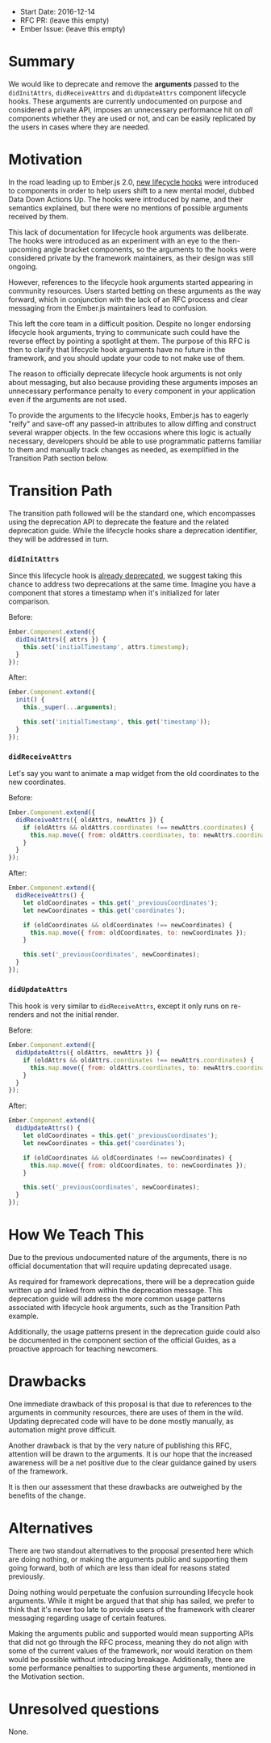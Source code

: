 - Start Date: 2016-12-14
- RFC PR: (leave this empty)
- Ember Issue: (leave this empty)

# Summary

We would like to deprecate and remove the **arguments** passed to the `didInitAttrs`, `didReceiveAttrs` and `didUpdateAttrs` component lifecycle hooks. These arguments are currently undocumented on purpose and considered a private API, imposes an unnecessary performance hit on *all* components whether they are used or not, and can be easily replicated by the users in cases where they are needed.

# Motivation

In the road leading up to Ember.js 2.0, [new lifecycle hooks](http://emberjs.com/blog/2015/06/12/ember-1-13-0-released.html#toc_component-lifecycle-hooks) were introduced to components in order to help users shift to a new mental model, dubbed Data Down Actions Up. The hooks were introduced by name, and their semantics explained, but there were no mentions of possible arguments received by them.

This lack of documentation for lifecycle hook arguments was deliberate. The hooks were introduced as an experiment with an eye to the then-upcoming angle bracket components, so the arguments to the hooks were considered private by the framework maintainers, as their design was still ongoing.

However, references to the lifecycle hook arguments started appearing in community resources. Users started betting on these arguments as the way forward, which in conjunction with the lack of an RFC process and clear messaging from the Ember.js maintainers lead to confusion.

This left the core team in a difficult position. Despite no longer endorsing lifecycle hook arguments, trying to communicate such could have the reverse effect by pointing a spotlight at them. The purpose of this RFC is then to clarify that lifecycle hook arguments have no future in the framework, and you should update your code to not make use of them.

The reason to officially deprecate lifecycle hook arguments is not only about messaging, but also because providing these arguments imposes an unnecessary performance penalty to every component in your application even if the arguments are not used.

To provide the arguments to the lifecycle hooks, Ember.js has to eagerly "reify" and save-off any passed-in attributes to allow diffing and construct several wrapper objects. In the few occasions where this logic is actually necessary, developers should be able to use programmatic patterns familiar to them and manually track changes as needed, as exemplified in the Transition Path section below.

# Transition Path

The transition path followed will be the standard one, which encompasses using the deprecation API to deprecate the feature and the related deprecation guide. While the lifecycle hooks share a deprecation identifier, they will be addressed in turn.

### `didInitAttrs`

Since this lifecycle hook is [already deprecated](http://emberjs.com/deprecations/v2.x/#toc_ember-component-didinitattrs), we suggest taking this chance to address two deprecations at the same time. Imagine you have a component that stores a timestamp when it's initialized for later comparison.

Before:

``` javascript
Ember.Component.extend({
  didInitAttrs({ attrs }) {
    this.set('initialTimestamp', attrs.timestamp);
  }
});
```
After:

``` javascript
Ember.Component.extend({
  init() {
    this._super(...arguments);

    this.set('initialTimestamp', this.get('timestamp'));
  }
});
```
### `didReceiveAttrs`

Let's say you want to animate a map widget from the old coordinates to the new coordinates.

Before:

``` javascript
Ember.Component.extend({
  didReceiveAttrs({ oldAttrs, newAttrs }) {
    if (oldAttrs && oldAttrs.coordinates !== newAttrs.coordinates) {
      this.map.move({ from: oldAttrs.coordinates, to: newAttrs.coordinates });
    }
  }
});
```
After:

``` javascript
Ember.Component.extend({
  didReceiveAttrs() {
    let oldCoordinates = this.get('_previousCoordinates');
    let newCoordinates = this.get('coordinates');

    if (oldCoordinates && oldCoordinates !== newCoordinates) {
      this.map.move({ from: oldCoordinates, to: newCoordinates });
    }

    this.set('_previousCoordinates', newCoordinates);
  }
});
```
### `didUpdateAttrs`

This hook is very similar to `didReceiveAttrs`, except it only runs on re-renders and not the initial render.

Before:

``` javascript
Ember.Component.extend({
  didUpdateAttrs({ oldAttrs, newAttrs }) {
    if (oldAttrs && oldAttrs.coordinates !== newAttrs.coordinates) {
      this.map.move({ from: oldAttrs.coordinates, to: newAttrs.coordinates });
    }
  }
});
```
After:

``` javascript
Ember.Component.extend({
  didUpdateAttrs() {
    let oldCoordinates = this.get('_previousCoordinates');
    let newCoordinates = this.get('coordinates');

    if (oldCoordinates && oldCoordinates !== newCoordinates) {
      this.map.move({ from: oldCoordinates, to: newCoordinates });
    }

    this.set('_previousCoordinates', newCoordinates);
  }
});
```
# How We Teach This

Due to the previous undocumented nature of the arguments, there is no official documentation that will require updating deprecated usage.

As required for framework deprecations, there will be a deprecation guide written up and linked from within the deprecation message. This deprecation guide will address the more common usage patterns associated with lifecycle hook arguments, such as the Transition Path example.

Additionally, the usage patterns present in the deprecation guide could also be documented in the component section of the official Guides, as a proactive approach for teaching newcomers.

# Drawbacks

One immediate drawback of this proposal is that due to references to the arguments in community resources, there are uses of them in the wild. Updating deprecated code will have to be done mostly manually, as automation might prove difficult.

Another drawback is that by the very nature of publishing this RFC, attention will be drawn to the arguments. It is our hope that the increased awareness will be a net positive due to the clear guidance gained by users of the framework.

It is then our assessment that these drawbacks are outweighed by the benefits of the change.

# Alternatives

There are two standout alternatives to the proposal presented here which are doing nothing, or making the arguments public and supporting them going forward, both of which are less than ideal for reasons stated previously.

Doing nothing would perpetuate the confusion surrounding lifecycle hook arguments. While it might be argued that that ship has sailed, we prefer to think that it's never too late to provide users of the framework with clearer messaging regarding usage of certain features.

Making the arguments public and supported would mean supporting APIs that did not go through the RFC process, meaning they do not align with some of the current values of the framework, nor would iteration on them would be possible without introducing breakage. Additionally, there are some performance penalties to supporting these arguments, mentioned in the Motivation section.

# Unresolved questions

None.
